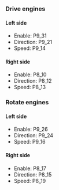 ### Drive engines

#### Left side

* Enable: P9_31
* Direction: P9_21
* Speed: P9_14

#### Right side

* Enable: P8_10
* Direction: P8_12
* Speed: P8_13

### Rotate engines

#### Left side

* Enable: P9_26
* Direction: P9_24
* Speed: P9_16

#### Right side

* Enable: P8_17
* Direction: P8_15
* Speed: P8_19
